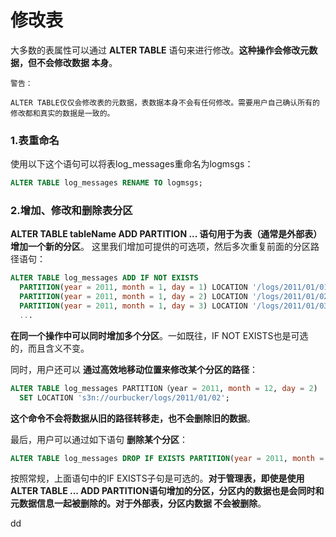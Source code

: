 修改表
=================================================================================
大多数的表属性可以通过 **ALTER TABLE** 语句来进行修改。**这种操作会修改元数据，但不会修改数据
本身**。
```
警告：

ALTER TABLE仅仅会修改表的元数据，表数据本身不会有任何修改。需要用户自己确认所有的修改都和真实的数据是一致的。
```

### 1.表重命名
使用以下这个语句可以将表log_messages重命名为logmsgs：
```sql
ALTER TABLE log_messages RENAME TO logmsgs;
```

### 2.增加、修改和删除表分区
**ALTER TABLE tableName ADD PARTITION ... 语句用于为表（通常是外部表）增加一个新的分区**。
这里我们增加可提供的可选项，然后多次重复前面的分区路径语句：
```sql
ALTER TABLE log_messages ADD IF NOT EXISTS
  PARTITION(year = 2011, month = 1, day = 1) LOCATION '/logs/2011/01/01'
  PARTITION(year = 2011, month = 1, day = 2) LOCATION '/logs/2011/01/02'
  PARTITION(year = 2011, month = 1, day = 3) LOCATION '/logs/2011/01/03'
  ...
```
**在同一个操作中可以同时增加多个分区**。一如既往，IF NOT EXISTS也是可选的，而且含义不变。

同时，用户还可以 **通过高效地移动位置来修改某个分区的路径**：
```sql
ALTER TABLE log_messages PARTITION（year = 2011, month = 12, day = 2)
  SET LOCATION 's3n://ourbucker/logs/2011/01/02';
```
**这个命令不会将数据从旧的路径转移走，也不会删除旧的数据**。

最后，用户可以通过如下语句 **删除某个分区**：
```sql
ALTER TABLE log_messages DROP IF EXISTS PARTITION(year = 2011, month = 12, day = 2);
```
按照常规，上面语句中的IF EXISTS子句是可选的。**对于管理表，即使是使用ALTER TABLE ... ADD
PARTITION语句增加的分区，分区内的数据也是会同时和元数据信息一起被删除的。对于外部表，分区内数据
不会被删除**。








































dd
